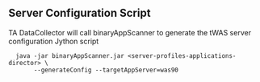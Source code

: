 ## Server Configuration Script

TA DataCollector will call binaryAppScanner to generate the tWAS server configuration Jython script
```
  java -jar binaryAppScanner.jar <server-profiles-applications-director> \
       --generateConfig --targetAppServer=was90
```
